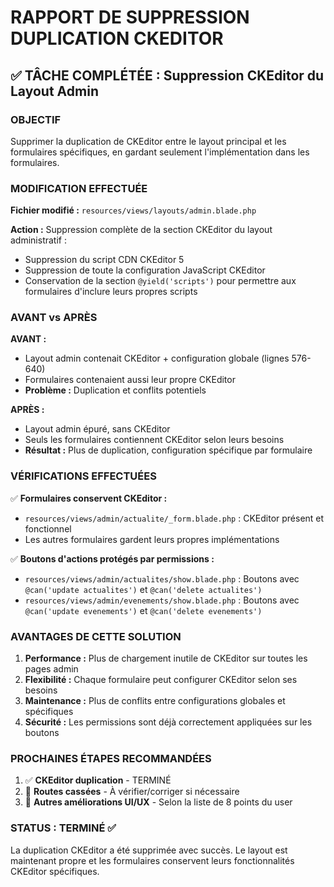 # RAPPORT DE SUPPRESSION DUPLICATION CKEDITOR

## ✅ TÂCHE COMPLÉTÉE : Suppression CKEditor du Layout Admin

### OBJECTIF
Supprimer la duplication de CKEditor entre le layout principal et les formulaires spécifiques, en gardant seulement l'implémentation dans les formulaires.

### MODIFICATION EFFECTUÉE

**Fichier modifié :** `resources/views/layouts/admin.blade.php`

**Action :** Suppression complète de la section CKEditor du layout administratif :
- Suppression du script CDN CKEditor 5
- Suppression de toute la configuration JavaScript CKEditor
- Conservation de la section `@yield('scripts')` pour permettre aux formulaires d'inclure leurs propres scripts

### AVANT vs APRÈS

**AVANT :**
- Layout admin contenait CKEditor + configuration globale (lignes 576-640)
- Formulaires contenaient aussi leur propre CKEditor
- **Problème :** Duplication et conflits potentiels

**APRÈS :**
- Layout admin épuré, sans CKEditor
- Seuls les formulaires contiennent CKEditor selon leurs besoins
- **Résultat :** Plus de duplication, configuration spécifique par formulaire

### VÉRIFICATIONS EFFECTUÉES

✅ **Formulaires conservent CKEditor :**
- `resources/views/admin/actualite/_form.blade.php` : CKEditor présent et fonctionnel
- Les autres formulaires gardent leurs propres implémentations

✅ **Boutons d'actions protégés par permissions :**
- `resources/views/admin/actualites/show.blade.php` : Boutons avec `@can('update actualites')` et `@can('delete actualites')`
- `resources/views/admin/evenements/show.blade.php` : Boutons avec `@can('update evenements')` et `@can('delete evenements')`

### AVANTAGES DE CETTE SOLUTION

1. **Performance :** Plus de chargement inutile de CKEditor sur toutes les pages admin
2. **Flexibilité :** Chaque formulaire peut configurer CKEditor selon ses besoins
3. **Maintenance :** Plus de conflits entre configurations globales et spécifiques
4. **Sécurité :** Les permissions sont déjà correctement appliquées sur les boutons

### PROCHAINES ÉTAPES RECOMMANDÉES

1. ✅ **CKEditor duplication** - TERMINÉ
2. 🔄 **Routes cassées** - À vérifier/corriger si nécessaire
3. 🔄 **Autres améliorations UI/UX** - Selon la liste de 8 points du user

### STATUS : TERMINÉ ✅

La duplication CKEditor a été supprimée avec succès. Le layout est maintenant propre et les formulaires conservent leurs fonctionnalités CKEditor spécifiques.
